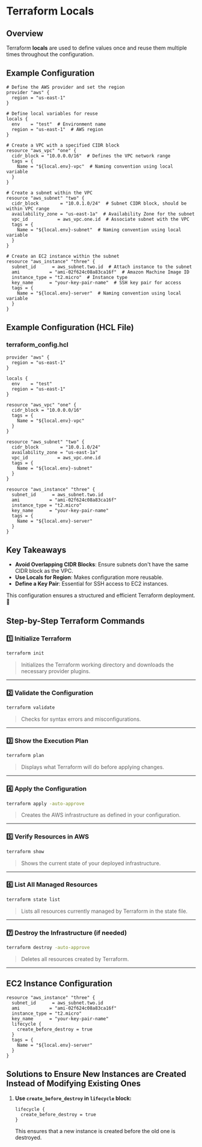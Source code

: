 # Terraform Locals

## Overview
Terraform **locals** are used to define values once and reuse them multiple times throughout the configuration.

## Example Configuration
```hcl
# Define the AWS provider and set the region
provider "aws" {
  region = "us-east-1"
}

# Define local variables for reuse
locals {
  env    = "test"  # Environment name
  region = "us-east-1"  # AWS region
}

# Create a VPC with a specified CIDR block
resource "aws_vpc" "one" {
  cidr_block = "10.0.0.0/16"  # Defines the VPC network range
  tags = {
    Name = "${local.env}-vpc"  # Naming convention using local variable
  }
}

# Create a subnet within the VPC
resource "aws_subnet" "two" {
  cidr_block        = "10.0.1.0/24"  # Subnet CIDR block, should be within VPC range
  availability_zone = "us-east-1a"  # Availability Zone for the subnet
  vpc_id           = aws_vpc.one.id  # Associate subnet with the VPC
  tags = {
    Name = "${local.env}-subnet"  # Naming convention using local variable
  }
}

# Create an EC2 instance within the subnet
resource "aws_instance" "three" {
  subnet_id      = aws_subnet.two.id  # Attach instance to the subnet
  ami           = "ami-02f624c08a83ca16f"  # Amazon Machine Image ID
  instance_type = "t2.micro"  # Instance type
  key_name      = "your-key-pair-name"  # SSH key pair for access
  tags = {
    Name = "${local.env}-server"  # Naming convention using local variable
  }
}
```
## Example Configuration (HCL File)

### **terraform\_config.hcl**

```hcl
provider "aws" {
  region = "us-east-1"
}

locals {
  env    = "test"
  region = "us-east-1"
}

resource "aws_vpc" "one" {
  cidr_block = "10.0.0.0/16"
  tags = {
    Name = "${local.env}-vpc"
  }
}

resource "aws_subnet" "two" {
  cidr_block        = "10.0.1.0/24"
  availability_zone = "us-east-1a"
  vpc_id           = aws_vpc.one.id
  tags = {
    Name = "${local.env}-subnet"
  }
}

resource "aws_instance" "three" {
  subnet_id      = aws_subnet.two.id
  ami           = "ami-02f624c08a83ca16f"
  instance_type = "t2.micro"
  key_name      = "your-key-pair-name"
  tags = {
    Name = "${local.env}-server"
  }
}
```


## Key Takeaways
- **Avoid Overlapping CIDR Blocks**: Ensure subnets don't have the same CIDR block as the VPC.
- **Use Locals for Region**: Makes configuration more reusable.
- **Define a Key Pair**: Essential for SSH access to EC2 instances.

This configuration ensures a structured and efficient Terraform deployment. 🚀

## Step-by-Step Terraform Commands

### **1️⃣ Initialize Terraform**
```sh
terraform init
```
> Initializes the Terraform working directory and downloads the necessary provider plugins.

---

### **2️⃣ Validate the Configuration**
```sh
terraform validate
```
> Checks for syntax errors and misconfigurations.

---

### **3️⃣ Show the Execution Plan**
```sh
terraform plan
```
> Displays what Terraform will do before applying changes.

---

### **4️⃣ Apply the Configuration**
```sh
terraform apply -auto-approve
```
> Creates the AWS infrastructure as defined in your configuration.

---

### **5️⃣ Verify Resources in AWS**
```sh
terraform show
```
> Shows the current state of your deployed infrastructure.

---

### **6️⃣ List All Managed Resources**
```sh
terraform state list
```
> Lists all resources currently managed by Terraform in the state file.

---

### **7️⃣ Destroy the Infrastructure (if needed)**
```sh
terraform destroy -auto-approve
```
> Deletes all resources created by Terraform.

---

## EC2 Instance Configuration

```hcl
resource "aws_instance" "three" {
  subnet_id      = aws_subnet.two.id
  ami           = "ami-02f624c08a83ca16f"
  instance_type = "t2.micro"
  key_name      = "your-key-pair-name"
  lifecycle {
    create_before_destroy = true
  }
  tags = {
    Name = "${local.env}-server"
  }
}
```

## Solutions to Ensure New Instances are Created Instead of Modifying Existing Ones

1. **Use ********************`create_before_destroy`******************** in ********************`lifecycle`******************** block:**

   ```hcl
   lifecycle {
     create_before_destroy = true
   }
   ```

   This ensures that a new instance is created before the old one is destroyed.


